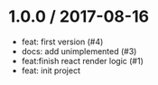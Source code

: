 
1.0.0 / 2017-08-16
==================

  * feat: first version (#4)
  * docs: add unimplemented (#3)
  * feat:finish react render logic (#1)
  * feat: init project
